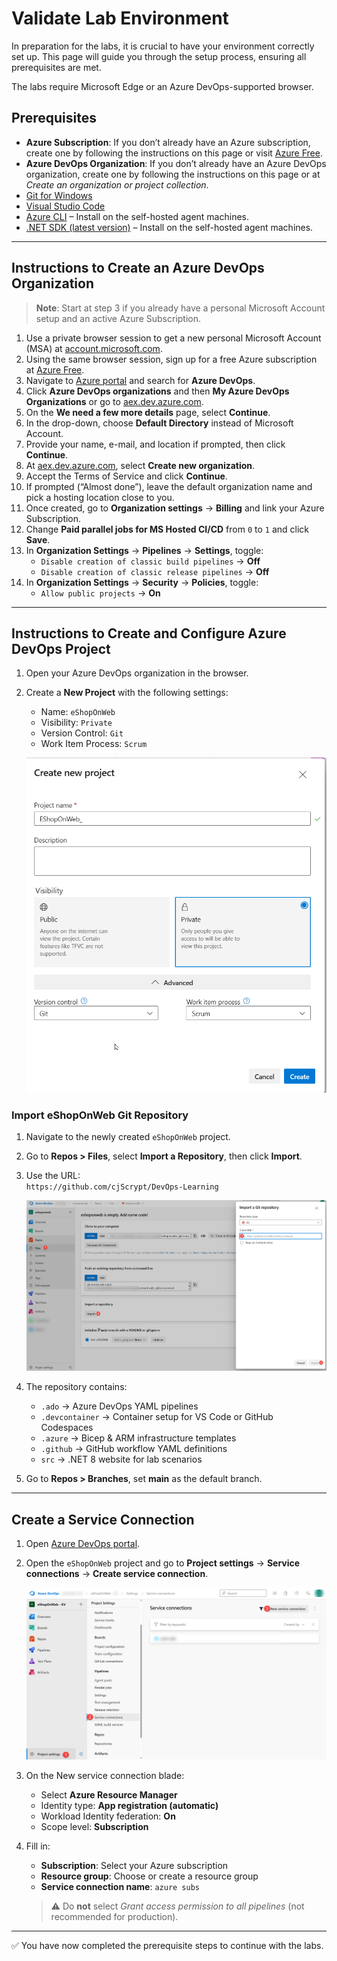 # Validate Lab Environment

In preparation for the labs, it is crucial to have your environment correctly set up. This page will guide you through the setup process, ensuring all prerequisites are met.

The labs require Microsoft Edge or an Azure DevOps-supported browser.

## Prerequisites

- **Azure Subscription**: If you don’t already have an Azure subscription, create one by following the instructions on this page or visit [Azure Free](https://azure.microsoft.com/free).
- **Azure DevOps Organization**: If you don’t already have an Azure DevOps organization, create one by following the instructions on this page or at *Create an organization or project collection*.
- [Git for Windows](https://gitforwindows.org/)
- [Visual Studio Code](https://code.visualstudio.com/)
- [Azure CLI](https://learn.microsoft.com/cli/azure/install-azure-cli) – Install on the self-hosted agent machines.
- [.NET SDK (latest version)](https://dotnet.microsoft.com/download/visual-studio-sdks) – Install on the self-hosted agent machines.

---

## Instructions to Create an Azure DevOps Organization

> **Note**: Start at step 3 if you already have a personal Microsoft Account setup and an active Azure Subscription.

1. Use a private browser session to get a new personal Microsoft Account (MSA) at [account.microsoft.com](https://account.microsoft.com).
2. Using the same browser session, sign up for a free Azure subscription at [Azure Free](https://azure.microsoft.com/free).
3. Navigate to [Azure portal](https://portal.azure.com) and search for **Azure DevOps**.
4. Click **Azure DevOps organizations** and then **My Azure DevOps Organizations** or go to [aex.dev.azure.com](https://aex.dev.azure.com).
5. On the **We need a few more details** page, select **Continue**.
6. In the drop-down, choose **Default Directory** instead of Microsoft Account.
7. Provide your name, e-mail, and location if prompted, then click **Continue**.
8. At [aex.dev.azure.com](https://aex.dev.azure.com), select **Create new organization**.
9. Accept the Terms of Service and click **Continue**.
10. If prompted (“Almost done”), leave the default organization name and pick a hosting location close to you.
11. Once created, go to **Organization settings** → **Billing** and link your Azure Subscription.
12. Change **Paid parallel jobs for MS Hosted CI/CD** from `0` to `1` and click **Save**.
13. In **Organization Settings** → **Pipelines** → **Settings**, toggle:
    - `Disable creation of classic build pipelines` → **Off**
    - `Disable creation of classic release pipelines` → **Off**
14. In **Organization Settings** → **Security** → **Policies**, toggle:
    - `Allow public projects` → **On**

---

## Instructions to Create and Configure Azure DevOps Project

1. Open your Azure DevOps organization in the browser.
2. Create a **New Project** with the following settings:
   - Name: `eShopOnWeb`
   - Visibility: `Private`
   - Version Control: `Git`
   - Work Item Process: `Scrum`

   ![Create new project](./images/create-project.png)

### Import eShopOnWeb Git Repository

1. Navigate to the newly created `eShopOnWeb` project.
2. Go to **Repos > Files**, select **Import a Repository**, then click **Import**.
3. Use the URL:  
   `https://github.com/cjScrypt/DevOps-Learning`

   ![Import repository](./images/import-repo.png)

4. The repository contains:
   - `.ado` → Azure DevOps YAML pipelines  
   - `.devcontainer` → Container setup for VS Code or GitHub Codespaces  
   - `.azure` → Bicep & ARM infrastructure templates  
   - `.github` → GitHub workflow YAML definitions  
   - `src` → .NET 8 website for lab scenarios  

5. Go to **Repos > Branches**, set **main** as the default branch.

---

## Create a Service Connection

1. Open [Azure DevOps portal](https://aex.dev.azure.com).
2. Open the `eShopOnWeb` project and go to **Project settings** → **Service connections** → **Create service connection**.

   ![New service connection](./images/new-service-connection.png)

3. On the New service connection blade:
   - Select **Azure Resource Manager**
   - Identity type: **App registration (automatic)**
   - Workload Identity federation: **On**
   - Scope level: **Subscription**

4. Fill in:
   - **Subscription**: Select your Azure subscription
   - **Resource group**: Choose or create a resource group
   - **Service connection name**: `azure subs`

   > ⚠️ Do **not** select *Grant access permission to all pipelines* (not recommended for production).

---

✅ You have now completed the prerequisite steps to continue with the labs.
